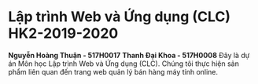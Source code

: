 # Lập trình Web và Ứng dụng (CLC) HK2-2019-2020
**Nguyễn Hoàng Thuận - 517H0017**
**Thanh Đại Khoa - 517H0008**
Đây là dự án Môn học Lập trình Web và Ứng dụng (CLC). Chúng tôi thực hiện sản phẩm liên quan đến trang web quản lý bán hàng máy tính online.
